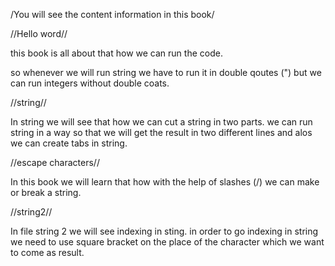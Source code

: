 /You will see the content information in this book/

//Hello word//

this book is all about that how we can run the code.

so whenever we will run string we have to run it in double qoutes (") but we can run integers without double coats. 

//string//

In string we will see that how we can cut a string in two parts.
 we can run string in a way so that we will get the result in two different lines and alos we can create tabs in string.

//escape characters//

In this book we will learn that how with the help of slashes (/) we can make or break a string.

//string2//

In file string 2 we will see indexing in sting.
in order to go indexing in string we need to use square bracket on the place of the character which we want to come as result.
 